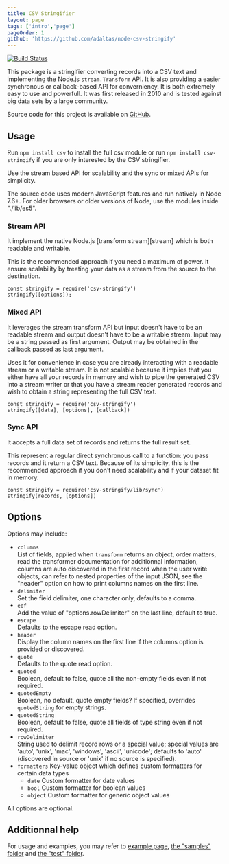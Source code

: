 ```yaml
---
title: CSV Stringifier
layout: page
tags: ['intro','page']
pageOrder: 1
github: 'https://github.com/adaltas/node-csv-stringify'
---
```


[![Build Status](https://secure.travis-ci.org/adaltas/node-csv-stringify.png)][travis-csv-stringify]

This package is a stringifier converting records into a CSV text and implementing the
Node.js `stream.Transform` API. It is also providing a easier synchronous or
callback-based API for converniency. It is both extremely easy to use and
powerfull. It was first released in 2010 and is tested against big data
sets by a large community.

Source code for this project is available on [GitHub][stringify].

## Usage

Run `npm install csv` to install the full csv module or run
`npm install csv-stringify` if you are only interested by the CSV stringifier.

Use the stream based API for scalability and the sync or mixed APIs for simplicity.

The source code uses modern JavaScript features and run natively in Node 7.6+.
For older browsers or older versions of Node, use the modules inside "./lib/es5".

### Stream API

It implement the native Node.js [transform stream][stream] which is both
readable and writable.

This is the recommended approach if you need a maximum of power. It ensure
scalability by treating your data as a stream from the source to the destination.

```
const stringify = require('csv-stringify')
stringify([options]);
```

### Mixed API

It leverages the stream transform API but input doesn't have to be an readable
stream and output doesn't have to be a writable stream. Input may be a string
passed as first argument. Output may be obtained in the callback passed as last
argument.

Uses it for convenience in case you are already interacting with a readable
stream or a writable stream. It is not scalable because it implies that you
either have all your records in memory and wish to pipe the generated
CSV into a stream writer or that you have a stream reader generated records and
wish to obtain a string representing the full CSV text.

```
const stringify = require('csv-stringify')
stringify([data], [options], [callback])
```

### Sync API

It accepts a full data set of records and returns the full result set.

This represent a regular direct synchronous call to a function: you pass records
and it return a CSV text. Because of its simplicity, this is the recommended
approach if you don't need scalability and if your dataset fit in memory. 

```
const stringify = require('csv-stringify/lib/sync')
stringify(records, [options])
```

## Options

Options may include:

*   `columns`   
    List of fields, applied when `transform` returns an object, order matters,
    read the transformer documentation for additionnal information, columns are
    auto discovered in the first record when the user write objects, can refer
    to nested properties of the input JSON, see the "header" option on how to
    print columns names on the first line.
*   `delimiter`   
    Set the field delimiter, one character only, defaults to a comma.   
*   `eof`   
    Add the value of "options.rowDelimiter" on the last line, default to true.   
*   `escape`   
    Defaults to the escape read option.   
*   `header`   
    Display the column names on the first line if the columns option is
    provided or discovered.   
*   `quote`   
    Defaults to the quote read option.   
*   `quoted`   
    Boolean, default to false, quote all the non-empty fields even if not
    required.
*   `quotedEmpty`   
    Boolean, no default, quote empty fields?  If specified, overrides
    `quotedString` for empty strings.
*   `quotedString`   
    Boolean, default to false, quote all fields of type string even if not
    required.
*   `rowDelimiter`   
    String used to delimit record rows or a special value; special values are
    'auto', 'unix', 'mac', 'windows', 'ascii', 'unicode'; defaults to 'auto' (discovered
    in source or 'unix' if no source is specified).   
*   `formatters`
    Key-value object which defines custom formatters for certain data types
    * `date`
      Custom formatter for date values
    * `bool`
      Custom formatter for boolean values
    * `object`
      Custom formatter for generic object values

All options are optional.

## Additionnal help

For usage and examples, you may refer to
[example page](/stringify/examples/),
[the "samples" folder][stringify-samples] and [the "test" folder][stringify-test].

[travis-csv-stringify]: http://travis-ci.org/adaltas/node-csv-stringify
[stringify]: https://github.com/adaltas/node-csv-stringify
[stringify-samples]: https://github.com/adaltas/node-csv-stringify/tree/master/samples
[stringify-test]: https://github.com/adaltas/node-csv-stringify/tree/master/test
